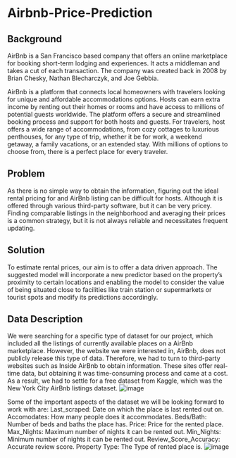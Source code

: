 # Airbnb-Price-Prediction


## Background

AirBnb is a San Francisco based company that offers an online marketplace for booking short-term lodging and experiences. It acts a middleman and takes a cut of each transaction. The company was created back in 2008 by Brian Chesky, Nathan Blecharczyk, and Joe Gebbia.

AirBnb is a platform that connects local homeowners with travelers looking for unique and affordable accommodations options. Hosts can earn extra income by renting out their homes or rooms and have access to millions of potential guests worldwide. The platform offers a secure and streamlined booking process and support for both hosts and guests. For travelers, host offers a wide range of accommodations, from cozy cottages to luxurious penthouses, for any type of trip, whether it be for work, a weekend getaway, a family vacations, or an extended stay. With millions of options to choose from, there is a perfect place for every traveler.


## Problem

As there is no simple way to obtain the information, figuring out the ideal rental pricing for and AirBnb listing can be difficult for hosts. Although it is offered through various third-party software, but it can be very pricey. Finding comparable listings in the neighborhood and averaging their prices is a common strategy, but it is not always reliable and necessitates frequent updating.



## Solution

To estimate rental prices, our aim is to offer a data driven approach. The suggested model will incorporate a new predictor based on the property’s proximity to certain locations and enabling the model to consider the value of being situated close to facilities like train station or supermarkets or tourist spots and modify its predictions accordingly.


## Data Description 

We were searching for a specific type of dataset for our project, which included all the listings of currently available places on a AirBnb marketplace. However, the website we were interested in, AirBnb, does not publicly release this type of data. Therefore, we had to turn to third-party websites such as Inside AirBnb to obtain information. These sites offer real-time data, but obtaining it was time-consuming process and came at a cost. As a result, we had to settle for a free dataset from Kaggle, which was the New York City AirBnb listings dataset.
![image](https://github.com/niral-desai/Airbnb-Price-Prediction/assets/46837140/6b535999-5db7-46ec-beac-4ba158815fd5)

Some of the important aspects of the dataset we will be looking forward to work with are:
Last_scraped: Date on which the place is last rented out on.
Accomodates: How many people does it accommodates.
Beds/Bath: Number of beds and baths the place has.
Price: Price for the rented place.
Max_Nights: Maximum number of nights it can be rented out.
Min_Nights: Minimum number of nights it can be rented out.
Review_Score_Accuracy: Accurate review score.
Property Type: The Type of rented place is.
![image](https://github.com/niral-desai/Airbnb-Price-Prediction/assets/46837140/78a23e32-1003-44fe-b3c0-7ef5a1fd441e)

